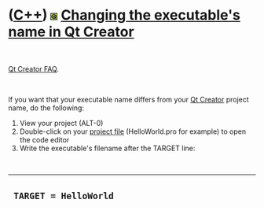 



 

 

 

 

 

([C++](Cpp.md)) ![Qt](PicQt.png) [Changing the executable's name in Qt Creator](CppQtExeName.md)
==================================================================================================

 

[Qt Creator FAQ](CppQtFaq.md).

 

If you want that your executable name differs from your [Qt
Creator](CppQtCreator.md) project name, do the following:

1.  View your project (ALT-0)
2.  Double-click on your [project file](CppQtProjectFile.md)
    (HelloWorld.pro for example) to open the code editor
3.  Write the executable's filename after the TARGET line:

 

  --------------------------
  `  TARGET = HelloWorld `
  --------------------------

 

 

 

 

 





 



